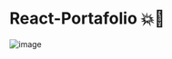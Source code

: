 # React-Portafolio 💥💫
![image](https://user-images.githubusercontent.com/60240116/107090688-34166300-67c6-11eb-8ecf-e039fc8857e8.png)
